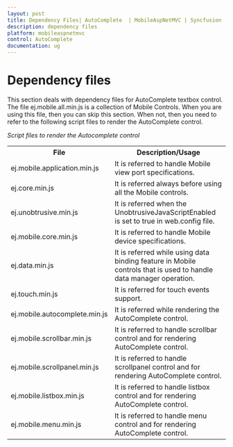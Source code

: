 ```yaml
---
layout: post
title: Dependency Files| AutoComplete  | MobileAspNetMVC | Syncfusion
description: dependency files
platform: mobileaspnetmvc
control: AutoComplete 
documentation: ug
---
```


# Dependency files

This section deals with dependency files for AutoComplete textbox control. The file ej.mobile.all.min.js is a collection of Mobile Controls. When you are using this file, then you can skip this section. When not, then you need to refer to the following script files to render the AutoComplete control.

_Script files to render the Autocomplete control_

<table>
<tr>
<th>
File</th><th>
Description/Usage</th></tr>
<tr>
<td>
ej.mobile.application.min.js</td><td>
It is referred to handle Mobile view port specifications.</td></tr>
<tr>
<td>
ej.core.min.js</td><td>
It is referred always before using all the Mobile controls.</td></tr>
<tr>
<td>
ej.unobtrusive.min.js</td><td>
It is referred when the UnobtrusiveJavaScriptEnabled is set to true in web.config file.</td></tr>
<tr>
<td>
ej.mobile.core.min.js</td><td>
It is referred to handle Mobile device specifications.</td></tr>
<tr>
<td>
ej.data.min.js</td><td>
It is referred while using data binding feature in Mobile controls that is used to handle data manager operation.</td></tr>
<tr>
<td>
ej.touch.min.js</td><td>
It is referred for touch events support.</td></tr>
<tr>
<td>
ej.mobile.autocomplete.min.js</td><td>
It is referred while rendering the AutoComplete control.</td></tr>
<tr>
<td>
ej.mobile.scrollbar.min.js</td><td>
It is referred to handle scrollbar control and for rendering AutoComplete control.</td></tr>
<tr>
<td>
ej.mobile.scrollpanel.min.js</td><td>
It is referred to handle scrollpanel control and for rendering AutoComplete control.</td></tr>
<tr>
<td>
ej.mobile.listbox.min.js</td><td>
It is referred to handle listbox control and for rendering AutoComplete control.</td></tr>
<tr>
<td>
ej.mobile.menu.min.js</td><td>
It is referred to handle menu control and for rendering AutoComplete control.</td></tr>
</table>


